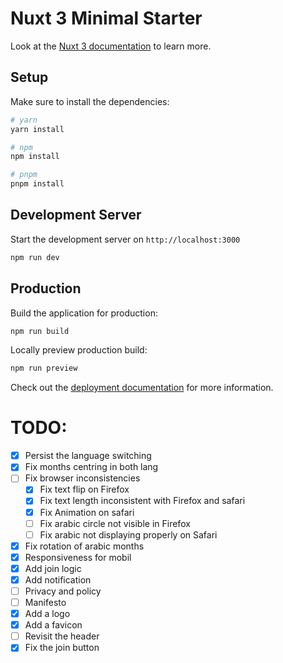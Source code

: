 # Nuxt 3 Minimal Starter

Look at the [Nuxt 3 documentation](https://nuxt.com/docs/getting-started/introduction) to learn more.

## Setup

Make sure to install the dependencies:

```bash
# yarn
yarn install

# npm
npm install

# pnpm
pnpm install
```

## Development Server

Start the development server on `http://localhost:3000`

```bash
npm run dev
```

## Production

Build the application for production:

```bash
npm run build
```

Locally preview production build:

```bash
npm run preview
```

Check out the [deployment documentation](https://nuxt.com/docs/getting-started/deployment) for more information.

# TODO:

- [x] Persist the language switching
- [x] Fix months centring in both lang
- [ ] Fix browser inconsistencies
  - [x] Fix text flip on Firefox
  - [x] Fix text length inconsistent with Firefox and safari
  - [x] Fix Animation on safari
  - [ ] Fix arabic circle not visible in Firefox
  - [ ] Fix arabic not displaying properly on Safari
- [x] Fix rotation of arabic months
- [x] Responsiveness for mobil
- [x] Add join logic
- [x] Add notification
- [ ] Privacy and policy
- [ ] Manifesto
- [x] Add a logo
- [x] Add a favicon
- [ ] Revisit the header
- [x] Fix the join button
